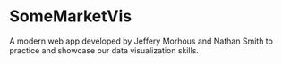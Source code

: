 # SomeMarketVis
A modern web app developed by Jeffery Morhous and Nathan Smith to practice and showcase our data visualization skills.
